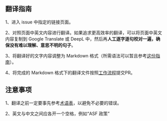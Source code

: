 ## 翻译指南

1、进入 issue 中指定的链接页面。

2、对照页面中英文内容进行翻译。如果追求更高效率的翻译，可以将页面中英文内容复制到 Google Translate 或 DeepL 中，然后再**人工逐字逐句校对一遍，确保没有难以理解、意思不明的句子**。

3、将翻译好的文字内容调整为 Markdown 格式（所需语法可以暂且参考[这份指南](https://github.com/JesseZhou-1/Markdown-Grammar-Instruction/blob/main/README.md)）。

4、将完成的 Markdown 格式下的翻译文件按照[工作流程](https://github.com/alc-beijing/translation/blob/master/docs/WORKFlOW.md)提交PR。

## 注意事项

1、翻译之前一定要事先参考[术语表](https://github.com/alc-beijing/translation/blob/master/docs/GLOSSARY.md)，以避免不必要的错误。

2、英文与中文之间应各开一个空格，例如“ASF 政策”
